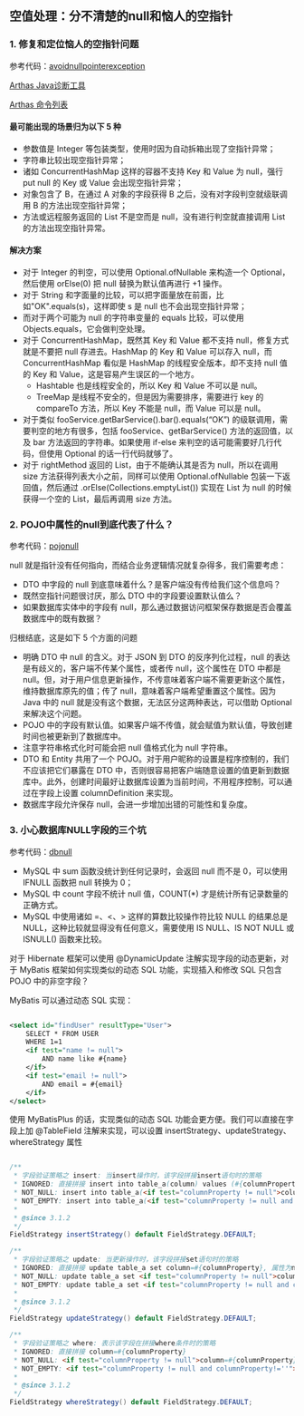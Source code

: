 ## 空值处理：分不清楚的null和恼人的空指针

### 1. 修复和定位恼人的空指针问题

参考代码：[avoidnullpointerexception](avoidnullpointerexception)

[Arthas Java诊断工具](https://arthas.aliyun.com/)

[Arthas 命令列表](https://arthas.aliyun.com/doc/commands.html)

#### 最可能出现的场景归为以下 5 种

- 参数值是 Integer 等包装类型，使用时因为自动拆箱出现了空指针异常；
- 字符串比较出现空指针异常；
- 诸如 ConcurrentHashMap 这样的容器不支持 Key 和 Value 为 null，强行put null 的 Key 或 Value 会出现空指针异常；
- 对象包含了 B，在通过 A 对象的字段获得 B 之后，没有对字段判空就级联调用 B 的方法出现空指针异常；
- 方法或远程服务返回的 List 不是空而是 null，没有进行判空就直接调用 List 的方法出现空指针异常。

#### 解决方案

- 对于 Integer 的判空，可以使用 Optional.ofNullable 来构造一个 Optional，然后使用 orElse(0) 把 null 替换为默认值再进行 +1
  操作。
- 对于 String 和字面量的比较，可以把字面量放在前面，比如"OK".equals(s)，这样即使 s 是 null 也不会出现空指针异常；
- 而对于两个可能为 null 的字符串变量的 equals 比较，可以使用 Objects.equals，它会做判空处理。
- 对于 ConcurrentHashMap，既然其 Key 和 Value 都不支持 null，修复方式就是不要把 null 存进去。HashMap 的 Key 和 Value 可以存入
  null，而 ConcurrentHashMap 看似是 HashMap 的线程安全版本，却不支持 null 值的 Key 和 Value，这是容易产生误区的一个地方。
    - Hashtable 也是线程安全的，所以 Key 和 Value 不可以是 null。
    - TreeMap 是线程不安全的，但是因为需要排序，需要进行 key 的 compareTo 方法，所以 Key 不能是 null，而 Value 可以是 null。
- 对于类似 fooService.getBarService().bar().equals(“OK”) 的级联调用，需要判空的地方有很多，包括 fooService、getBarService()
  方法的返回值，以及 bar 方法返回的字符串。如果使用 if-else 来判空的话可能需要好几行代码，但使用 Optional 的话一行代码就够了。
- 对于 rightMethod 返回的 List，由于不能确认其是否为 null，所以在调用 size 方法获得列表大小之前，同样可以使用
  Optional.ofNullable 包装一下返回值，然后通过 .orElse(Collections.emptyList()) 实现在 List 为 null 的时候获得一个空的
  List，最后再调用 size 方法。

### 2. POJO中属性的null到底代表了什么？

参考代码：[pojonull](pojonull)

null 就是指针没有任何指向，而结合业务逻辑情况就复杂得多，我们需要考虑：

- DTO 中字段的 null 到底意味着什么？是客户端没有传给我们这个信息吗？
- 既然空指针问题很讨厌，那么 DTO 中的字段要设置默认值么？
- 如果数据库实体中的字段有 null，那么通过数据访问框架保存数据是否会覆盖数据库中的既有数据？

归根结底，这是如下 5 个方面的问题

- 明确 DTO 中 null 的含义。对于 JSON 到 DTO 的反序列化过程，null 的表达是有歧义的，客户端不传某个属性，或者传 null，这个属性在
  DTO 中都是 null。但，对于用户信息更新操作，不传意味着客户端不需要更新这个属性，维持数据库原先的值；传了
  null，意味着客户端希望重置这个属性。因为 Java 中的 null 就是没有这个数据，无法区分这两种表达，可以借助 Optional 来解决这个问题。
- POJO 中的字段有默认值。如果客户端不传值，就会赋值为默认值，导致创建时间也被更新到了数据库中。
- 注意字符串格式化时可能会把 null 值格式化为 null 字符串。
- DTO 和 Entity 共用了一个 POJO。对于用户昵称的设置是程序控制的，我们不应该把它们暴露在 DTO
  中，否则很容易把客户端随意设置的值更新到数据库中。此外，创建时间最好让数据库设置为当前时间，不用程序控制，可以通过在字段上设置
  columnDefinition 来实现。
- 数据库字段允许保存 null，会进一步增加出错的可能性和复杂度。

### 3. 小心数据库NULL字段的三个坑

参考代码：[dbnull](dbnull)

- MySQL 中 sum 函数没统计到任何记录时，会返回 null 而不是 0，可以使用 IFNULL 函数把 null 转换为 0；
- MySQL 中 count 字段不统计 null 值，COUNT(*) 才是统计所有记录数量的正确方式。
- MySQL 中使用诸如 =、<、> 这样的算数比较操作符比较 NULL 的结果总是 NULL，这种比较就显得没有任何意义，需要使用 IS NULL、IS
  NOT NULL 或 ISNULL() 函数来比较。

对于 Hibernate 框架可以使用 @DynamicUpdate 注解实现字段的动态更新，对于 MyBatis 框架如何实现类似的动态 SQL 功能，实现插入和修改
SQL 只包含 POJO 中的非空字段？

MyBatis 可以通过动态 SQL 实现：

```XML

<select id="findUser" resultType="User">
    SELECT * FROM USER
    WHERE 1=1
    <if test="name != null">
        AND name like #{name}
    </if>
    <if test="email != null">
        AND email = #{email}
    </if>
</select>
```

使用 MyBatisPlus 的话，实现类似的动态 SQL 功能会更方便。我们可以直接在字段上加 @TableField 注解来实现，可以设置
insertStrategy、updateStrategy、whereStrategy 属性

```JAVA

/**
 * 字段验证策略之 insert: 当insert操作时，该字段拼接insert语句时的策略
 * IGNORED: 直接拼接 insert into table_a(column) values (#{columnProperty});
 * NOT_NULL: insert into table_a(<if test="columnProperty != null">column</if>) values (<if test="columnProperty != null">#{columnProperty}</if>)
 * NOT_EMPTY: insert into table_a(<if test="columnProperty != null and columnProperty!=''">column</if>) values (<if test="columnProperty != null and columnProperty!=''">#{columnProperty}</if>)
 *
 * @since 3.1.2
 */
FieldStrategy insertStrategy() default FieldStrategy.DEFAULT;

/**
 * 字段验证策略之 update: 当更新操作时，该字段拼接set语句时的策略
 * IGNORED: 直接拼接 update table_a set column=#{columnProperty}, 属性为null/空string都会被set进去
 * NOT_NULL: update table_a set <if test="columnProperty != null">column=#{columnProperty}</if>
 * NOT_EMPTY: update table_a set <if test="columnProperty != null and columnProperty!=''">column=#{columnProperty}</if>
 *
 * @since 3.1.2
 */
FieldStrategy updateStrategy() default FieldStrategy.DEFAULT;

/**
 * 字段验证策略之 where: 表示该字段在拼接where条件时的策略
 * IGNORED: 直接拼接 column=#{columnProperty}
 * NOT_NULL: <if test="columnProperty != null">column=#{columnProperty}</if>
 * NOT_EMPTY: <if test="columnProperty != null and columnProperty!=''">column=#{columnProperty}</if>
 *
 * @since 3.1.2
 */
FieldStrategy whereStrategy() default FieldStrategy.DEFAULT;
```